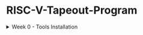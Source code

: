 # RISC-V-Tapeout-Program
<details>
<summary> Week 0 - Tools Installation </summary>
  <br>
<p>  In this VLSI System Design (VSD) program, setting up a development environment involves installing a suite of open-source Electronic Design Automation (EDA) tools. These tools are crucial for the various stages of the VLSI design flow, including Synthesis, Simulation, and Physical Design. First, install Oracle VirtualBox and set up an Ubuntu virtual machine, then proceed to install essential open-source tools:
</p>
  <ol>
  <li>Yosys</li>
  <li>lverilog</li>
  <li>gtkwave</li>
</ol>
  
  <h2>Yosys – Yosys Open Synthesis Suite</h2>
<p>
 <pre>$ git clone https://github.com/YosysHQ/yosys.git 
$ cd yosys 
$ sudo apt install make # (If make is not installed please install it) 
$ sudo apt-get install build-essential clang bison flex \ 
  libreadline-dev gawk tcl-dev libffi-dev git \ 
  graphviz xdot pkg-config python3 libboost-system-dev \ 
  libboost-python-dev libboost-filesystem-dev zlib1g-dev 
$ make 
$ sudo make install </pre>
  </p>
   <h2>Iverilog</h2>
  Steps to install IVerilog
  <p>
    <pre>sudo apt-get update
sudo apt-get install iverilog     </pre>
  </p>
  
  <h2>gtkwave</h2>
  Steps to install gtkwave
  <p>
    <pre>sudo apt-get update
sudo apt-get install iverilog    </pre>

  </details>
